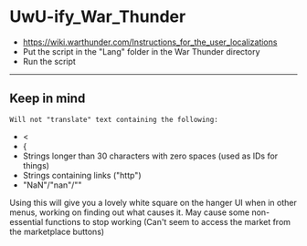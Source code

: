 # UwU-ify_War_Thunder
- https://wiki.warthunder.com/Instructions_for_the_user_localizations
- Put the script in the "Lang" folder in the War Thunder directory
- Run the script
___
## Keep in mind

`Will not "translate" text containing the following:`
- <
- {
- Strings longer than 30 characters with zero spaces (used as IDs for things)
- Strings containing links ("http")
- "NaN"/"nan"/""

Using this will give you a lovely white square on the hanger UI when in other menus, working on finding out what causes it.
May cause some non-essential functions to stop working (Can't seem to access the market from the marketplace buttons)
